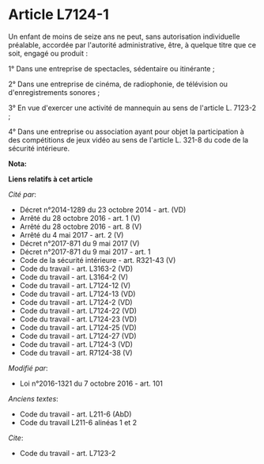 # Article L7124-1

Un enfant de moins de seize ans ne peut, sans autorisation individuelle préalable, accordée par l'autorité administrative,
être, à quelque titre que ce soit, engagé ou produit : 

1° Dans une entreprise de spectacles, sédentaire ou itinérante ; 

2° Dans une entreprise de cinéma, de radiophonie, de télévision ou d'enregistrements sonores ; 

3° En vue d'exercer une activité de mannequin au sens de l'article L. 7123-2 ; 

4° Dans une entreprise ou association ayant pour objet la participation à des compétitions de jeux vidéo au sens de l'article
L. 321-8 du code de la sécurité intérieure.

**Nota:**



**Liens relatifs à cet article**

_Cité par_:

  - Décret n°2014-1289 du 23 octobre 2014 - art. (VD)
  - Arrêté du 28 octobre 2016 - art. 1 (V)
  - Arrêté du 28 octobre 2016 - art. 8 (V)
  - Arrêté du 4 mai 2017 - art. 2 (V)
  - Décret n°2017-871 du 9 mai 2017 (V)
  - Décret n°2017-871 du 9 mai 2017 - art. 1
  - Code de la sécurité intérieure - art. R321-43 (V)
  - Code du travail - art. L3163-2 (VD)
  - Code du travail - art. L3164-2 (V)
  - Code du travail - art. L7124-12 (V)
  - Code du travail - art. L7124-13 (VD)
  - Code du travail - art. L7124-2 (VD)
  - Code du travail - art. L7124-22 (VD)
  - Code du travail - art. L7124-23 (VD)
  - Code du travail - art. L7124-25 (VD)
  - Code du travail - art. L7124-27 (VD)
  - Code du travail - art. L7124-3 (VD)
  - Code du travail - art. R7124-38 (V)

_Modifié par_:

  - Loi n°2016-1321 du 7 octobre 2016 - art. 101

_Anciens textes_:

  - Code du travail - art. L211-6 (AbD)
  - Code du travail L211-6 alinéas 1 et 2

_Cite_:

  - Code du travail - art. L7123-2
